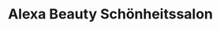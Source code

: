 ---
title: "Alexa Beauty Schönheitssalon"
url: /bonn/alexa-beauty-schoenheitssalon/
shop: Kosmetik
---